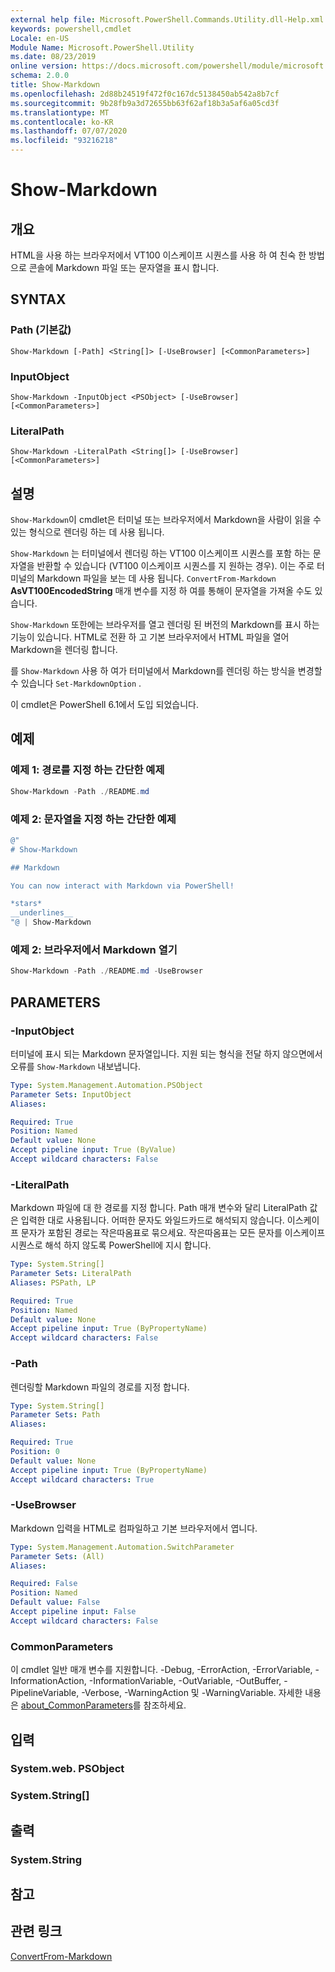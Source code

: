```yaml
---
external help file: Microsoft.PowerShell.Commands.Utility.dll-Help.xml
keywords: powershell,cmdlet
Locale: en-US
Module Name: Microsoft.PowerShell.Utility
ms.date: 08/23/2019
online version: https://docs.microsoft.com/powershell/module/microsoft.powershell.utility/show-markdown?view=powershell-6&WT.mc_id=ps-gethelp
schema: 2.0.0
title: Show-Markdown
ms.openlocfilehash: 2d88b24519f472f0c167dc5138450ab542a8b7cf
ms.sourcegitcommit: 9b28fb9a3d72655bb63f62af18b3a5af6a05cd3f
ms.translationtype: MT
ms.contentlocale: ko-KR
ms.lasthandoff: 07/07/2020
ms.locfileid: "93216218"
---
```

# Show-Markdown

## 개요
HTML을 사용 하는 브라우저에서 VT100 이스케이프 시퀀스를 사용 하 여 친숙 한 방법으로 콘솔에 Markdown 파일 또는 문자열을 표시 합니다.

## SYNTAX

### Path (기본값)

```
Show-Markdown [-Path] <String[]> [-UseBrowser] [<CommonParameters>]
```

### InputObject

```
Show-Markdown -InputObject <PSObject> [-UseBrowser] [<CommonParameters>]
```

### LiteralPath

```
Show-Markdown -LiteralPath <String[]> [-UseBrowser] [<CommonParameters>]
```

## 설명

`Show-Markdown`이 cmdlet은 터미널 또는 브라우저에서 Markdown을 사람이 읽을 수 있는 형식으로 렌더링 하는 데 사용 됩니다.

`Show-Markdown` 는 터미널에서 렌더링 하는 VT100 이스케이프 시퀀스를 포함 하는 문자열을 반환할 수 있습니다 (VT100 이스케이프 시퀀스를 지 원하는 경우). 이는 주로 터미널의 Markdown 파일을 보는 데 사용 됩니다. `ConvertFrom-Markdown` **AsVT100EncodedString** 매개 변수를 지정 하 여를 통해이 문자열을 가져올 수도 있습니다.

`Show-Markdown` 또한에는 브라우저를 열고 렌더링 된 버전의 Markdown를 표시 하는 기능이 있습니다. HTML로 전환 하 고 기본 브라우저에서 HTML 파일을 열어 Markdown을 렌더링 합니다.

를 `Show-Markdown` 사용 하 여가 터미널에서 Markdown를 렌더링 하는 방식을 변경할 수 있습니다 `Set-MarkdownOption` .

이 cmdlet은 PowerShell 6.1에서 도입 되었습니다.

## 예제

### 예제 1: 경로를 지정 하는 간단한 예제

```powershell
Show-Markdown -Path ./README.md
```

### 예제 2: 문자열을 지정 하는 간단한 예제

```powershell
@"
# Show-Markdown

## Markdown

You can now interact with Markdown via PowerShell!

*stars*
__underlines__
"@ | Show-Markdown
```

### 예제 2: 브라우저에서 Markdown 열기

```powershell
Show-Markdown -Path ./README.md -UseBrowser
```

## PARAMETERS

### -InputObject

터미널에 표시 되는 Markdown 문자열입니다. 지원 되는 형식을 전달 하지 않으면에서 오류를 `Show-Markdown` 내보냅니다.

```yaml
Type: System.Management.Automation.PSObject
Parameter Sets: InputObject
Aliases:

Required: True
Position: Named
Default value: None
Accept pipeline input: True (ByValue)
Accept wildcard characters: False
```

### -LiteralPath

Markdown 파일에 대 한 경로를 지정 합니다. Path 매개 변수와 달리 LiteralPath 값은 입력한 대로 사용됩니다. 어떠한 문자도 와일드카드로 해석되지 않습니다. 이스케이프 문자가 포함된 경로는 작은따옴표로 묶으세요. 작은따옴표는 모든 문자를 이스케이프 시퀀스로 해석 하지 않도록 PowerShell에 지시 합니다.

```yaml
Type: System.String[]
Parameter Sets: LiteralPath
Aliases: PSPath, LP

Required: True
Position: Named
Default value: None
Accept pipeline input: True (ByPropertyName)
Accept wildcard characters: False
```

### -Path

렌더링할 Markdown 파일의 경로를 지정 합니다.

```yaml
Type: System.String[]
Parameter Sets: Path
Aliases:

Required: True
Position: 0
Default value: None
Accept pipeline input: True (ByPropertyName)
Accept wildcard characters: True
```

### -UseBrowser

Markdown 입력을 HTML로 컴파일하고 기본 브라우저에서 엽니다.

```yaml
Type: System.Management.Automation.SwitchParameter
Parameter Sets: (All)
Aliases:

Required: False
Position: Named
Default value: False
Accept pipeline input: False
Accept wildcard characters: False
```

### CommonParameters

이 cmdlet 일반 매개 변수를 지원합니다. -Debug, -ErrorAction, -ErrorVariable, -InformationAction, -InformationVariable, -OutVariable, -OutBuffer, -PipelineVariable, -Verbose, -WarningAction 및 -WarningVariable. 자세한 내용은 [about_CommonParameters](https://go.microsoft.com/fwlink/?LinkID=113216)를 참조하세요.

## 입력

### System.web. PSObject

### System.String[]

## 출력

### System.String

## 참고

## 관련 링크

[ConvertFrom-Markdown](ConvertFrom-Markdown.md)
